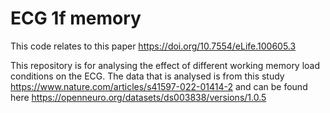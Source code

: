 # ECG 1f memory

This code relates to this paper https://doi.org/10.7554/eLife.100605.3

This repository is for analysing the effect of different working memory load conditions on the ECG.
The data that is analysed is from this study https://www.nature.com/articles/s41597-022-01414-2 and can be found here https://openneuro.org/datasets/ds003838/versions/1.0.5
